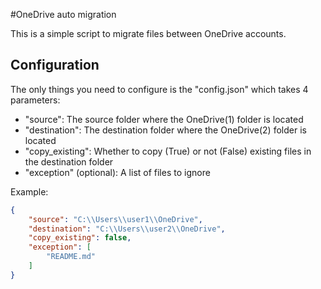 #OneDrive auto migration

This is a simple script to migrate files between OneDrive accounts.

## Configuration
The only things you need to configure is the "config.json" which takes 4 parameters:

- "source": The source folder where the OneDrive(1) folder is located
- "destination": The destination folder where the OneDrive(2) folder is located
- "copy_existing": Whether to copy (True) or not (False) existing files in the destination folder
- "exception" (optional): A list of files to ignore

Example:
```json
{
    "source": "C:\\Users\\user1\\OneDrive",
    "destination": "C:\\Users\\user2\\OneDrive",
    "copy_existing": false,
    "exception": [
        "README.md"
    ]
}
```